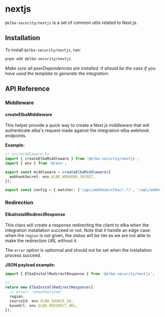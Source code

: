 # nextjs

`@elba-security/nextjs` is a set of common utils related to Next.js.

## Installation

To install `@elba-security/nextjs`, run:

```sh
pnpm add @elba-security/nextjs
```

_Make sure all peerDependencies are installed. It should be the case if you have used the template to generate the integration._

## API Reference

### Middleware

#### createElbaMiddleware

This helper provide a quick way to create a Next.js middleware that will authenticate elba's request made against the integration elba webhook endpoints.

**Example:**

```ts
// src/middleware.ts
import { createElbaMiddleware } from '@elba-security/nextjs';
import { env } from '@/env';

export const middleware = createElbaMiddleware({
  webhookSecret: env.ELBA_WEBHOOK_SECRET,
});

export const config = { matcher: ['/api/webhook/elba/(.*)', '/api/webhooks/elba/(.*)'] };
```

### Redirection

#### ElbaInstallRedirectResponse

This class will create a response redirecting the client to elba when the integration installation succeed or not. Note that it handle an edge case: when the `region` is not given, the status will be `500` as we are not able to make the redirection URL without it.

The `error` option is optionnal and should not be set when the installation process succeed.

**JSON payload example:**

```ts
import { ElbaInstallRedirectResponse } from '@elba-security/nextjs';

// ...
return new ElbaInstallRedirectResponse({
  // error: 'unauthorized'
  region,
  sourceId: env.ELBA_SOURCE_ID,
  baseUrl: env.ELBA_REDIRECT_URL,
});
```
